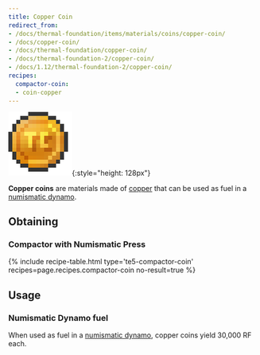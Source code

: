 ```yaml
---
title: Copper Coin
redirect_from:
- /docs/thermal-foundation/items/materials/coins/copper-coin/
- /docs/copper-coin/
- /docs/thermal-foundation/copper-coin/
- /docs/thermal-foundation-2/copper-coin/
- /docs/1.12/thermal-foundation-2/copper-coin/
recipes:
  compactor-coin:
  - coin-copper
---
```


![Copper coin](/assets/images/thermal-foundation-2/coin-copper.png){:style="height: 128px"}


**Copper coins** are materials made of [copper](/docs/1.12/thermal-foundation/copper-ingot/) that can be
used as fuel in a [numismatic dynamo](/docs/1.12/thermal-expansion/numismatic-dynamo/).


Obtaining
---------

### Compactor with Numismatic Press
{% include recipe-table.html type='te5-compactor-coin' recipes=page.recipes.compactor-coin no-result=true %}


Usage
-----

### Numismatic Dynamo fuel
When used as fuel in a [numismatic dynamo](/docs/1.12/thermal-expansion/numismatic-dynamo/), copper
coins yield 30,000 RF each.
